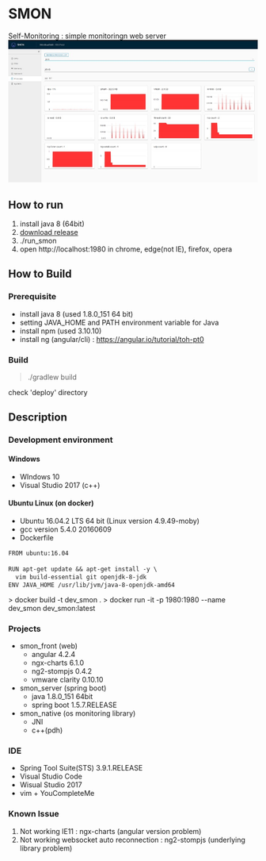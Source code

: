 
# SMON
Self-Monitoring : simple monitoringn web server
<img src="https://github.com/yamoe/smon/raw/master/smon.jpg">

## How to run
1. install java 8 (64bit)
1. [download release](https://github.com/yamoe/smon/files/1460890/deploy.zip)
1. ./run_smon
1. open http://localhost:1980 in chrome, edge(not IE), firefox, opera

## How to Build
### Prerequisite
* install java 8 (used 1.8.0_151 64 bit)
* setting JAVA_HOME and PATH environment variable for Java
* install npm (used 3.10.10)
* install ng (angular/cli) : https://angular.io/tutorial/toh-pt0

### Build
> ./gradlew build

check 'deploy' directory

## Description
### Development environment
#### Windows
* WIndows 10
* Visual Studio 2017 (c++)
#### Ubuntu Linux (on docker)
* Ubuntu 16.04.2 LTS 64 bit (Linux version 4.9.49-moby)
* gcc version 5.4.0 20160609
* Dockerfile
```
FROM ubuntu:16.04

RUN apt-get update && apt-get install -y \
  vim build-essential git openjdk-8-jdk
ENV JAVA_HOME /usr/lib/jvm/java-8-openjdk-amd64
```
\> docker build -t dev_smon .
\> docker run -it -p 1980:1980 --name dev_smon dev_smon:latest


### Projects
* smon_front (web)
  * angular 4.2.4
  * ngx-charts 6.1.0
  * ng2-stompjs 0.4.2
  * vmware clarity 0.10.10
* smon_server (spring boot)
  * java 1.8.0_151 64bit
  * spring boot 1.5.7.RELEASE
* smon_native (os monitoring library)
  * JNI
  * c++(pdh)

### IDE
* Spring Tool Suite(STS) 3.9.1.RELEASE
* Visual Studio Code
* Wisual Studio 2017
* vim + YouCompleteMe


### Known Issue
1. Not working IE11 : ngx-charts (angular version problem)
1. Not working websocket auto reconnection : ng2-stompjs (underlying library problem)
